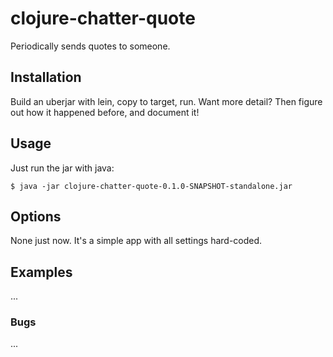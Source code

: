 # clojure-chatter-quote

Periodically sends quotes to someone.

## Installation

Build an uberjar with lein, copy to target, run. Want more detail? Then figure out how it happened before, and document it!

## Usage

Just run the jar with java:

    $ java -jar clojure-chatter-quote-0.1.0-SNAPSHOT-standalone.jar

## Options

None just now. It's a simple app with all settings hard-coded.

## Examples

...

### Bugs

...


